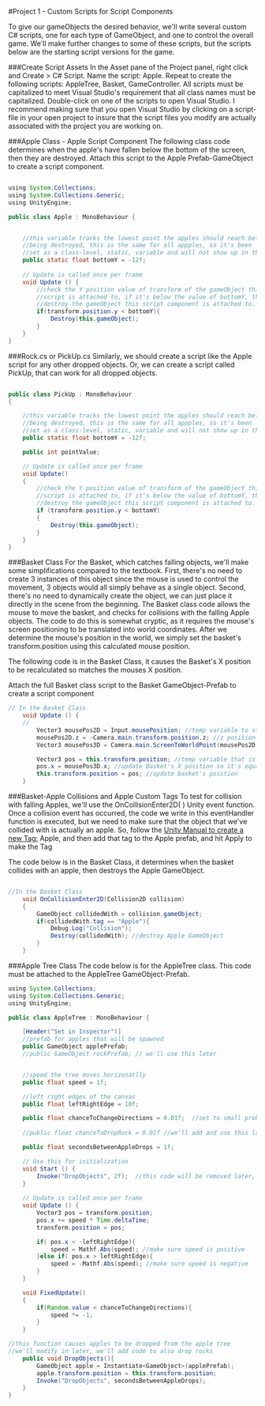 #Project 1 - Custom Scripts for Script Components

To give our gameObjects the desired behavior, we'll write several custom C# scripts, one for each type of GameObject, and one to control the overall game. We'll make further changes to some of these scripts, but the scripts below are the starting script versions for the game. 

###Create Script Assets
In the Asset pane of the Project panel, right click and Create > C# Script.  Name the script: Apple.  Repeat to create the following scripts:  AppleTree, Basket, GameController.  All scripts must be capitalized to meet Visual Studio's requirement that all class names must be capitalized.   Double-click on one of the scripts to open Visual Studio.  I recommend making sure that you open Visual Studio by clicking on a script-file in your open project to insure that the script files you modify are actually associated with the project you are working on.  

###Apple Class - Apple Script Component
The following class code determines when the apple's have fallen below the bottom of the screen, then they are destroyed.
Attach this script to the Apple Prefab-GameObject to create a script component.  


```java

using System.Collections;
using System.Collections.Generic;
using UnityEngine;

public class Apple : MonoBehaviour {


    //this variable tracks the lowest point the apples should reach before 
    //being destroyed, this is the same for all appples, so it's been
    //set as a class-level, static, variable and will not show up in the inspector.
    public static float bottomY = -12f;
	
	// Update is called once per frame
	void Update () {
        //check the Y position value of transform of the gameObject this 
        //script is attached to, if it's below the value of bottomY, then
        //destroy the gameObject this script component is attached to.
        if(transform.position.y < bottomY){
            Destroy(this.gameObject);
        }
	}
}

```
###Rock.cs or PickUp.cs
Similarly, we should create a script like the Apple script for any other dropped objects.  Or, we can create a script called PickUp, that can work for all dropped objects.

 

```java

public class PickUp : MonoBehaviour
{

    //this variable tracks the lowest point the apples should reach before 
    //being destroyed, this is the same for all appples, so it's been
    //set as a class-level, static, variable and will not show up in the inspector.
    public static float bottomY = -12f;

    public int pointValue;

    // Update is called once per frame
    void Update()
    {
        //check the Y position value of transform of the gameObject this 
        //script is attached to, if it's below the value of bottomY, then
        //destroy the gameObject this script component is attached to.
        if (transform.position.y < bottomY)
        {
            Destroy(this.gameObject);
        }
    }
} 
```





###Basket Class
For the Basket, which catches falling objects, we'll make some simplifications compared to the textbook.  First, there's no need to create 3 instances of this object since the mouse is used to control the movement, 3 objects would all simply behave as a single object.  Second, there's no need to dynamically create the object, we can just place it directly in the scene from the beginning.  The Basket class code allows the mouse to move the basket, and checks for collisions with the falling Apple objects.  The code to do this is somewhat cryptic, as it requires the mouse's screen positioning to be translated into world coordinates.  After we determine the mouse's position in the world, we simply set the basket's transform.position using this calculated mouse position. 

The following code is in the Basket Class, it causes the Basket's X position to be recalculated so matches the mouses X position.   

Attach the full Basket class script to the Basket GameObject-Prefab to create a script component
	

```java
// In the Basket Class
	void Update () {
	//
        Vector3 mousePos2D = Input.mousePosition; //temp variable to store the mousePosition on the screen
        mousePos2D.z = -Camera.main.transform.position.z; //z position caclulation based on camera z position
        Vector3 mousePos3D = Camera.main.ScreenToWorldPoint(mousePos2D); //calculate the mouse position inside the world space coordinate system

        Vector3 pos = this.transform.position; //temp variable that is the Basket's current position
        pos.x = mousePos3D.x; //update Basket's X position so it's equal to mouseX
        this.transform.position = pos; //update basket's position
	}
```

###Basket-Apple Collisions and Apple Custom Tags
To test for collision with falling Apples, we'll use the OnCollisionEnter2D( ) Unity event function.  Once a collision event has occurred, the code we write in this eventHandler function is executed, but we need to make sure that the object that we've collided with is actually an apple. So, follow the [Unity Manual to create a new Tag:](https://docs.unity3d.com/Manual/Tags.html) Apple, and then add that tag to the Apple prefab, and hit Apply to make the Tag 

The code below is in the Basket Class, it determines when the basket collides with an apple, then destroys the Apple GameObject.

```java

//In the Basket Class
    void OnCollisionEnter2D(Collision2D collision)
    {
        GameObject collidedWith = collision.gameObject;
        if(collidedWith.tag == "Apple"){
            Debug.Log("Collision");
            Destroy(collidedWith); //destroy Apple GameObject
        }
    }

```

 ###Apple Tree Class 
The code below is for the AppleTree class.  This code must be attached to the AppleTree GameObject-Prefab.

```java
using System.Collections;
using System.Collections.Generic;
using UnityEngine;

public class AppleTree : MonoBehaviour {

    [Header("Set in Inspector")]
    //prefab for apples that will be spawned
    public GameObject applePrefab;
    //public GameObject rockPrefab; // we'll use this later


    //speed the tree moves horizonatlly
    public float speed = 1f;

    //left right edges of the canvas
    public float leftRightEdge = 10f;

    public float chanceToChangeDirections = 0.01f;  //set to small probability
    
    //public float chanceToDropRock = 0.01f //we'll add and use this later

    public float secondsBetweenAppleDrops = 1f;

	// Use this for initialization
	void Start () {
        Invoke("DropObjects", 2f);  //this code will be removed later, and instead we'll call this function when the StartButton has been clicked
	}
	
	// Update is called once per frame
	void Update () {
        Vector3 pos = transform.position;
        pos.x += speed * Time.deltaTime;
        transform.position = pos;

        if( pos.x < -leftRightEdge){
            speed = Mathf.Abs(speed); //make sure speed is positive
        }else if( pos.x > leftRightEdge){
            speed = -Mathf.Abs(speed); //make sure speed is negative
        }
	}

    void FixedUpdate()
    {
        if(Random.value < chanceToChangeDirections){
            speed *= -1;
        }
    }

//this function causes apples to be dropped from the apple tree
//we'll modify in later, we'll add code to also drop rocks
    public void DropObjects(){
        GameObject apple = Instantiate<GameObject>(applePrefab);
        apple.transform.position = this.transform.position;
        Invoke("DropObjects", secondsBetweenAppleDrops);
    }
}

 
```


